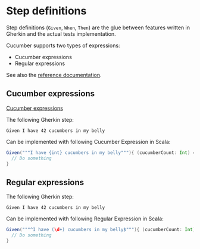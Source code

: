 # Step definitions

Step definitions (`Given`, `When`, `Then`) are the glue between features written in Gherkin and the actual tests implementation.

Cucumber supports two types of expressions:

- Cucumber expressions
- Regular expressions

See also the [reference documentation](https://docs.cucumber.io/docs/cucumber/step-definitions/#expressions).

## Cucumber expressions

[Cucumber expressions](https://docs.cucumber.io/docs/cucumber/cucumber-expressions/)

The following Gherkin step:
```gherkin
Given I have 42 cucumbers in my belly
```

Can be implemented with following Cucumber Expression in Scala:
```scala
Given("""I have {int} cucumbers in my belly"""){ (cucumberCount: Int) =>
  // Do something    
}
```

## Regular expressions

The following Gherkin step:
```gherkin
Given I have 42 cucumbers in my belly
```

Can be implemented with following Regular Expression in Scala:
```scala
Given("""^I have (\d+) cucumbers in my belly$"""){ (cucumberCount: Int) =>
  // Do something    
}
```

